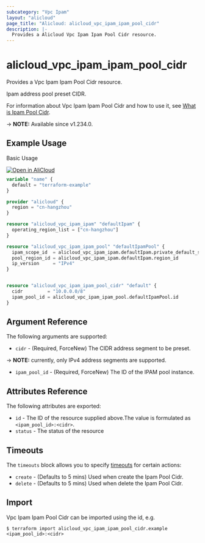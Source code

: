 ```yaml
---
subcategory: "Vpc Ipam"
layout: "alicloud"
page_title: "Alicloud: alicloud_vpc_ipam_ipam_pool_cidr"
description: |-
  Provides a Alicloud Vpc Ipam Ipam Pool Cidr resource.
---
```


# alicloud_vpc_ipam_ipam_pool_cidr

Provides a Vpc Ipam Ipam Pool Cidr resource.

Ipam address pool preset CIDR.

For information about Vpc Ipam Ipam Pool Cidr and how to use it, see [What is Ipam Pool Cidr](https://next.api.alibabacloud.com/document/VpcIpam/2023-02-28/AddIpamPoolCidr).

-> **NOTE:** Available since v1.234.0.

## Example Usage

Basic Usage

<div style="display: block;margin-bottom: 40px;"><div class="oics-button" style="float: right;position: absolute;margin-bottom: 10px;">
  <a href="https://api.aliyun.com/terraform?resource=alicloud_vpc_ipam_ipam_pool_cidr&exampleId=2bdf0a0e-120f-0618-a92c-ba0a26dc8d1d4cbc241d&activeTab=example&spm=docs.r.vpc_ipam_ipam_pool_cidr.0.2bdf0a0e12&intl_lang=EN_US" target="_blank">
    <img alt="Open in AliCloud" src="https://img.alicdn.com/imgextra/i1/O1CN01hjjqXv1uYUlY56FyX_!!6000000006049-55-tps-254-36.svg" style="max-height: 44px; max-width: 100%;">
  </a>
</div></div>

```terraform
variable "name" {
  default = "terraform-example"
}

provider "alicloud" {
  region = "cn-hangzhou"
}

resource "alicloud_vpc_ipam_ipam" "defaultIpam" {
  operating_region_list = ["cn-hangzhou"]
}

resource "alicloud_vpc_ipam_ipam_pool" "defaultIpamPool" {
  ipam_scope_id  = alicloud_vpc_ipam_ipam.defaultIpam.private_default_scope_id
  pool_region_id = alicloud_vpc_ipam_ipam.defaultIpam.region_id
  ip_version     = "IPv4"
}


resource "alicloud_vpc_ipam_ipam_pool_cidr" "default" {
  cidr         = "10.0.0.0/8"
  ipam_pool_id = alicloud_vpc_ipam_ipam_pool.defaultIpamPool.id
}
```

## Argument Reference

The following arguments are supported:
* `cidr` - (Required, ForceNew) The CIDR address segment to be preset.

-> **NOTE:**  currently, only IPv4 address segments are supported.

* `ipam_pool_id` - (Required, ForceNew) The ID of the IPAM pool instance.

## Attributes Reference

The following attributes are exported:
* `id` - The ID of the resource supplied above.The value is formulated as `<ipam_pool_id>:<cidr>`.
* `status` - The status of the resource

## Timeouts

The `timeouts` block allows you to specify [timeouts](https://developer.hashicorp.com/terraform/language/resources/syntax#operation-timeouts) for certain actions:
* `create` - (Defaults to 5 mins) Used when create the Ipam Pool Cidr.
* `delete` - (Defaults to 5 mins) Used when delete the Ipam Pool Cidr.

## Import

Vpc Ipam Ipam Pool Cidr can be imported using the id, e.g.

```shell
$ terraform import alicloud_vpc_ipam_ipam_pool_cidr.example <ipam_pool_id>:<cidr>
```